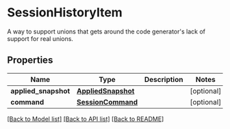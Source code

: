# SessionHistoryItem

A way to support unions that gets around the code generator's lack of support for real unions.
## Properties
Name | Type | Description | Notes
------------ | ------------- | ------------- | -------------
**applied_snapshot** | [**AppliedSnapshot**](AppliedSnapshot.md) |  | [optional] 
**command** | [**SessionCommand**](SessionCommand.md) |  | [optional] 

[[Back to Model list]](../README.md#documentation-for-models) [[Back to API list]](../README.md#documentation-for-api-endpoints) [[Back to README]](../README.md)



